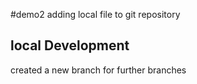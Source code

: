 #demo2
adding local file to git repository



## local Development

created a new branch for further branches
